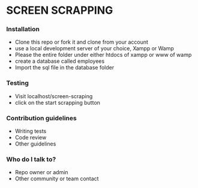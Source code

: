 # SCREEN SCRAPPING #

### Installation ###

* Clone this repo or fork it and clone from your account
* use a local development server of your choice, Xampp or Wamp
* Please the entire folder under either htdocs of xampp or www of wamp
* create a database called employees
* Import the sql file in the database folder

### Testing ###
* Visit localhost/screen-scraping
* click on the start scrapping button

### Contribution guidelines ###

* Writing tests
* Code review
* Other guidelines

### Who do I talk to? ###

* Repo owner or admin
* Other community or team contact

